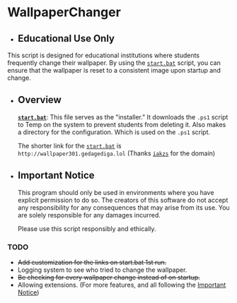 # WallpaperChanger

- ## Educational Use Only

This script is designed for educational institutions where students frequently change their wallpaper. By using the [`start.bat`](https://github.com/notthecoolguyyouknow/WallpaperChanger/blob/main/start.bat) script, you can ensure that the wallpaper is reset to a consistent image upon startup and change.

- ## Overview

  **[`start.bat`](https://github.com/notthecoolguyyouknow/WallpaperChanger/blob/main/start.bat)**: This file serves as the "installer." It downloads the `.ps1` script to Temp on the system to prevent students from deleting it. Also makes a directory for the configuration. Which is used on the `.ps1` script.

  The shorter link for the [`start.bat`](https://github.com/notthecoolguyyouknow/WallpaperChanger/blob/main/start.bat) is `http://wallpaper301.gedagediga.lol` (Thanks [`iakzs`](https://github.com/iakzs) for the domain)
- ## Important Notice

  This program should only be used in environments where you have explicit permission to do so. The creators of this software do not accept 
  any responsibility for any consequences that may arise from its use. You are solely responsible for any damages incurred.

  Please use this script responsibly and ethically.

### TODO
- ~~Add customization for the links on start.bat 1st run.~~
- Logging system to see who tried to change the wallpaper.
- ~~Be checking for every wallpaper change instead of on startup.~~
- Allowing extensions. (For more features, and all following the [Important Notice](https://github.com/notthecoolguyyouknow/WallpaperChanger/blob/main/README.md#important-notice))
